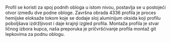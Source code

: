 Profil se koristi za spoj podnih obloga u istom nivou, postavlja se u postojeći otvor između dve podne obloge.
Završna obrada 4336 profila je proces hemijske eloksaže tokom koje se dodaje sloj aluminijum oksida koji profilu poboljšava izdržljivost i daje krajnji izgled profila.
Montaža profila je stvar ličnog izbora kupca, naša preporuka je pričvršćivanje profila montaž git lepkovima za podnu oblogu.